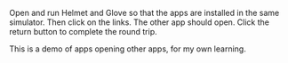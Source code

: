 Open and run Helmet and Glove so that the apps are installed in the same simulator. Then click on the links. The other app should open. Click the return button to complete the round trip.

This is a demo of apps opening other apps, for my own learning. 